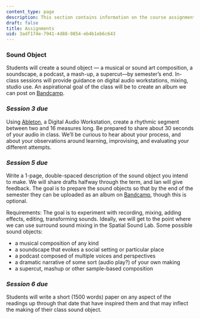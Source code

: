 ```yaml
---
content_type: page
description: This section contains information on the course assignments.
draft: false
title: Assignments
uid: 3adf174e-7941-4d88-9854-eb4b1eb6c643
---
```

### Sound Object

Students will create a sound object — a musical or sound art composition, a soundscape, a podcast, a mash-up, a supercut—by semester’s end. In-class sessions will provide guidance on digital audio workstations, mixing, studio use. An aspirational goal of the class will be to create an album we can post on [Bandcamp](https://bandcamp.com/).

### *Session 3 due*

Using [Ableton](https://www.ableton.com/en/), a Digital Audio Workstation, create a rhythmic segment between two and 16 measures long. Be prepared to share about 30 seconds of your audio in class. We’ll be curious to hear about your process, and about your observations around learning, improvising, and evaluating your different attempts.

### *Session 5 due*

Write a 1-page, double-spaced description of the sound object you intend to make. We will share drafts halfway through the term, and Ian will give feedback. The goal is to prepare the sound objects so that by the end of the semester they can be uploaded as an album on [Bandcamp](https://bandcamp.com/), though this is optional.

Requirements: The goal is to experiment with recording, mixing, adding effects, editing, transforming sounds. Ideally, we will get to the point where we can use surround sound mixing in the Spatial Sound Lab. Some possible sound objects:

- a musical composition of any kind
- a soundscape that evokes a social setting or particular place
- a podcast composed of multiple voices and perspectives
- a dramatic narrative of some sort (audio play?) of your own making
- a supercut, mashup or other sample-based composition

### *Session 6 due*

Students will write a short (1500 words) paper on any aspect of the readings up through that date that have inspired them and that may inflect the making of their class sound object.